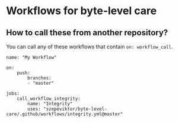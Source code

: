 # Workflows for byte-level care

## How to call these from another repository?

You can call any of these workflows that contain `on: workflow_call`.

```
name: "My Workflow"

on:
    push:
        branches:
        - "master"

jobs:
    call_workflow_integrity:
        name: "Integrity"
        uses: "szepeviktor/byte-level-care/.github/workflows/integrity.yml@master"
```
